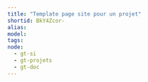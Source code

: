 ```yaml
---
title: "Template page site pour un projet"
shortid: BkY4Zcor-
alias:
model:
tags:
node: 
  - gt-si
  - gt-projets
  - gt-doc
---
```

